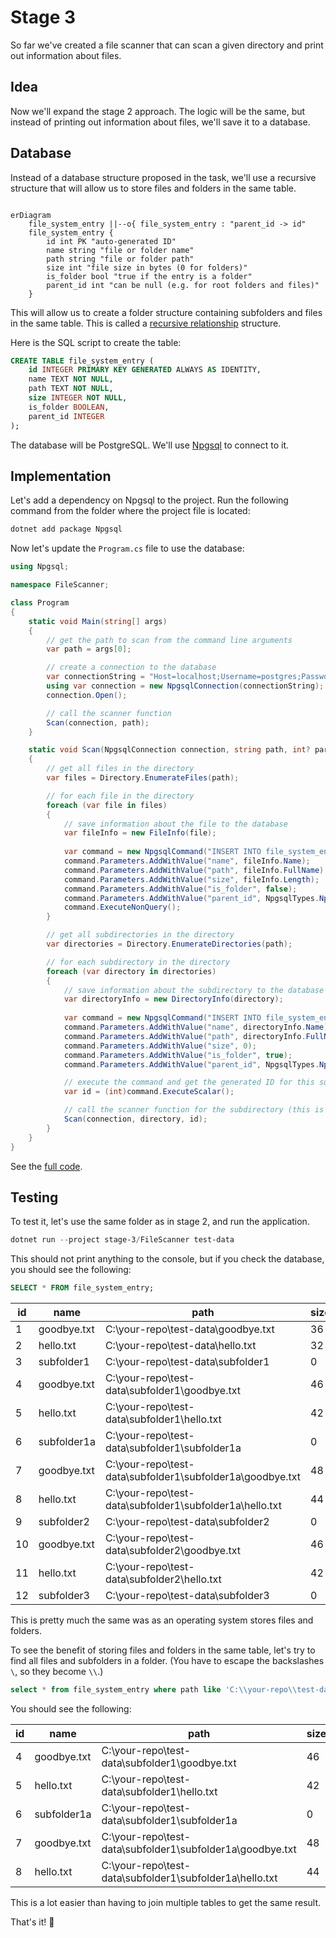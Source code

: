 # Stage 3

So far we've created a file scanner that can scan a given directory and print out information about files.

## Idea

Now we'll expand the stage 2 approach. The logic will be the same, but instead of printing out information about files, we'll save it to a database.

## Database

Instead of a database structure proposed in the task, we'll use a recursive structure that will allow us to store files
and folders in the same table.

```mermaid

erDiagram
    file_system_entry ||--o{ file_system_entry : "parent_id -> id"
    file_system_entry {
        id int PK "auto-generated ID"
        name string "file or folder name"
        path string "file or folder path"
        size int "file size in bytes (0 for folders)"
        is_folder bool "true if the entry is a folder"
        parent_id int "can be null (e.g. for root folders and files)"
    }

```

This will allow us to create a folder structure containing subfolders and files in the same table. This is called a [recursive relationship](https://en.wikipedia.org/wiki/Recursive_relationship) structure.

Here is the SQL script to create the table:

```sql
CREATE TABLE file_system_entry (
    id INTEGER PRIMARY KEY GENERATED ALWAYS AS IDENTITY,
    name TEXT NOT NULL,
    path TEXT NOT NULL,
    size INTEGER NOT NULL,
    is_folder BOOLEAN,
    parent_id INTEGER
);
```

The database will be PostgreSQL. We'll use [Npgsql](https://www.npgsql.org/) to connect to it.

## Implementation

Let's add a dependency on Npgsql to the project. Run the following command from the folder where the project file is located:

```powershell
dotnet add package Npgsql
```

Now let's update the `Program.cs` file to use the database:

```csharp
using Npgsql;

namespace FileScanner;

class Program
{
    static void Main(string[] args)
    {
        // get the path to scan from the command line arguments
        var path = args[0];

        // create a connection to the database
        var connectionString = "Host=localhost;Username=postgres;Password=postgres;Database=file-scanner";
        using var connection = new NpgsqlConnection(connectionString);
        connection.Open();

        // call the scanner function
        Scan(connection, path);
    }

    static void Scan(NpgsqlConnection connection, string path, int? parentId = null)
    {
        // get all files in the directory
        var files = Directory.EnumerateFiles(path);

        // for each file in the directory
        foreach (var file in files)
        {
            // save information about the file to the database
            var fileInfo = new FileInfo(file);
            
            var command = new NpgsqlCommand("INSERT INTO file_system_entry (name, path, size, is_folder, parent_id) VALUES (@name, @path, @size, @is_folder, @parent_id)", connection);
            command.Parameters.AddWithValue("name", fileInfo.Name);
            command.Parameters.AddWithValue("path", fileInfo.FullName);
            command.Parameters.AddWithValue("size", fileInfo.Length);
            command.Parameters.AddWithValue("is_folder", false);
            command.Parameters.AddWithValue("parent_id", NpgsqlTypes.NpgsqlDbType.Integer, (object)parentId ?? DBNull.Value);
            command.ExecuteNonQuery();
        }

        // get all subdirectories in the directory
        var directories = Directory.EnumerateDirectories(path);

        // for each subdirectory in the directory
        foreach (var directory in directories)
        {
            // save information about the subdirectory to the database
            var directoryInfo = new DirectoryInfo(directory);
            
            var command = new NpgsqlCommand("INSERT INTO file_system_entry (name, path, size, is_folder, parent_id) VALUES (@name, @path, @size, @is_folder, @parent_id) RETURNING id", connection);
            command.Parameters.AddWithValue("name", directoryInfo.Name);
            command.Parameters.AddWithValue("path", directoryInfo.FullName);
            command.Parameters.AddWithValue("size", 0);
            command.Parameters.AddWithValue("is_folder", true);
            command.Parameters.AddWithValue("parent_id", NpgsqlTypes.NpgsqlDbType.Integer, (object)parentId ?? DBNull.Value);

            // execute the command and get the generated ID for this subdirectory
            var id = (int)command.ExecuteScalar();

            // call the scanner function for the subdirectory (this is the recursion)
            Scan(connection, directory, id);
        }
    }
}
```

See the [full code](./stage-3/FileScanner/Program.cs).

## Testing

To test it, let's use the same folder as in stage 2, and run the application.

```powershell
dotnet run --project stage-3/FileScanner test-data
```

This should not print anything to the console, but if you check the database, you should see the following:

```sql
SELECT * FROM file_system_entry;
```

| id | name | path | size | is_folder | parent_id |
| --- | --- | --- | --- | --- | --- |
|1|goodbye.txt|C:\your-repo\test-data\goodbye.txt|36|False|NULL|
|2|hello.txt|C:\your-repo\test-data\hello.txt|32|False|NULL|
|3|subfolder1|C:\your-repo\test-data\subfolder1|0|True|NULL|
|4|goodbye.txt|C:\your-repo\test-data\subfolder1\goodbye.txt|46|False|3|
|5|hello.txt|C:\your-repo\test-data\subfolder1\hello.txt|42|False|3|
|6|subfolder1a|C:\your-repo\test-data\subfolder1\subfolder1a|0|True|3|
|7|goodbye.txt|C:\your-repo\test-data\subfolder1\subfolder1a\goodbye.txt|48|False|6|
|8|hello.txt|C:\your-repo\test-data\subfolder1\subfolder1a\hello.txt|44|False|6|
|9|subfolder2|C:\your-repo\test-data\subfolder2|0|True|NULL|
|10|goodbye.txt|C:\your-repo\test-data\subfolder2\goodbye.txt|46|False|9|
|11|hello.txt|C:\your-repo\test-data\subfolder2\hello.txt|42|False|9|
|12|subfolder3|C:\your-repo\test-data\subfolder3|0|True|NULL|


This is pretty much the same was as an operating system stores files and folders.

To see the benefit of storing files and folders in the same table, let's try to find all files and subfolders in a folder. (You have to escape the backslashes `\`, so they become `\\`.)

```sql
select * from file_system_entry where path like 'C:\\your-repo\\test-data\\subfolder1\\%';
```

You should see the following:

| id | name | path | size | is_folder | parent_id |
| --- | --- | --- | --- | --- | --- |
|4|goodbye.txt|C:\your-repo\test-data\subfolder1\goodbye.txt|46|False|3|
|5|hello.txt|C:\your-repo\test-data\subfolder1\hello.txt|42|False|3|
|6|subfolder1a|C:\your-repo\test-data\subfolder1\subfolder1a|0|True|3|
|7|goodbye.txt|C:\your-repo\test-data\subfolder1\subfolder1a\goodbye.txt|48|False|6|
|8|hello.txt|C:\your-repo\test-data\subfolder1\subfolder1a\hello.txt|44|False|6|

This is a lot easier than having to join multiple tables to get the same result.

That's it! 🎉
